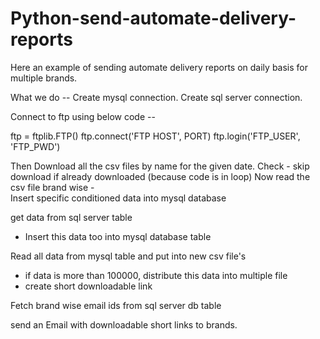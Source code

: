 # Python-send-automate-delivery-reports
Here an example of sending automate delivery reports on daily basis for multiple brands.

What we do --
Create mysql connection.
Create sql server connection.

Connect to ftp using below code -- 

ftp = ftplib.FTP()
ftp.connect('FTP HOST', PORT)
ftp.login('FTP_USER', 'FTP_PWD')

Then Download all the csv files by name for the given date.
 Check - skip download if already downloaded (because code is in loop)
 Now read the csv file brand wise -  
 Insert specific conditioned data into mysql database
 
 get data from sql server table
  - Insert this data too into mysql database table

Read all data from mysql table and put into new csv file's
  - if data is more than 100000, distribute this data into multiple file
  - create short downloadable link 
 
 Fetch brand wise email ids from sql server db table
 
 send an Email with downloadable short links to brands.
